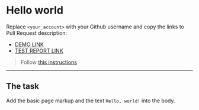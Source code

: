 # Hello world
Replace `<your_account>` with your Github username and copy the links to Pull Request description:
- [DEMO LINK](https://dimabelotskyi.github.io/layout_hrello-world/)
- [TEST REPORT LINK](https://dimabelotskyi.gitthub.io/layout_hello-world/report/html_report/)

> Follow [this instructions](https://mate-academy.github.io/layout_task-guideline/#how-to-solve-the-layout-tasks-on-github)
___

## The task
Add the basic page markup and the text `Hello, world!` into the body.
